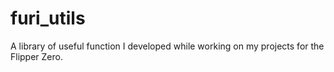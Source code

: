 # furi_utils
A library of useful function I developed while working on my projects for the Flipper Zero.
